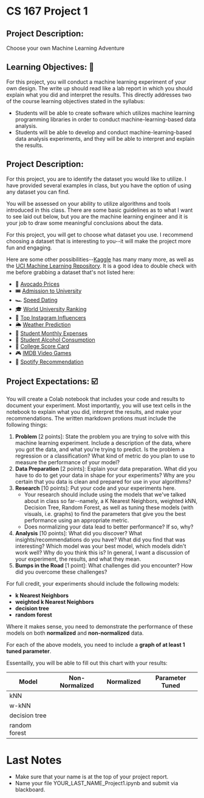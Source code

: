 # CS 167 Project 1

## Project Description: 

Choose your own Machine Learning Adventure

## Learning Objectives: 📝
For this project, you will conduct a machine learning experiment of your own design. The write up should read like a lab report in which you should explain what you did and interpret the results. This directly addresses two of the course learning objectives stated in the syllabus:
- Students will be able to create software which utilizes machine learning programming libraries in order to conduct machine-learning-based data analysis.
- Students will be able to develop and conduct machine-learning-based data analysis experiments, and they will be able to interpret and explain the results.

## Project Description: 
For this project, you are to identify the dataset you would like to utilize. I have provided several examples in class, but you have the option of using any dataset you can find.

You will be assessed on your ability to utilize algorithms and tools introduced in this class. There are some basic guidelines as to what I want to see laid out below, but you are the machine learning engineer and it is your job to draw some meaningful conclusions about the data.

For this project, you will get to choose what dataset you use. I recommend choosing a dataset that is interesting to you--it will make the project more fun and engaging.

Here are some other possibilities--[Kaggle](https://www.kaggle.com/datasets) has many many more, as well as the [UCI Machine Learning Repository](https://archive.ics.uci.edu/ml/index.php). It is a good idea to double check with me before grabbing a dataset that's not listed here:
- 🥑 [Avocado Prices](https://www.kaggle.com/datasets/neuromusic/avocado-prices)
- 🎟️ [Admission to University](https://www.kaggle.com/datasets/akshaydattatraykhare/data-for-admission-in-the-university)
- 🏎️ [Speed Dating](https://www.kaggle.com/datasets/whenamancodes/speed-dating)
- 🎓 [World University Ranking](https://www.kaggle.com/datasets/whenamancodes/world-university-ranking-2022-2023)
- 📸 [Top Instagram Influencers](https://www.kaggle.com/datasets/whenamancodes/top-200-influencers-crushing-on-instagram)
- 🌦️ [Weather Prediction](https://www.kaggle.com/datasets/thedevastator/weather-prediction)
- 🤑 [Student Monthly Expenses](https://www.kaggle.com/datasets/shariful07/nice-work-thanks-for-share)
- 🍺 [Student Alcohol Consumption](https://www.kaggle.com/datasets/uciml/student-alcohol-consumption)
- 🏫 [College Score Card](https://www.kaggle.com/datasets/thedevastator/u-s-department-of-education-college-scorecard-da)
- 🎮 [IMDB Video Games](https://www.kaggle.com/datasets/muhammadadiltalay/imdb-video-games)
- 🎵 [Spotify Recommendation](https://www.kaggle.com/datasets/bricevergnou/spotify-recommendation)

## Project Expectations: ☑️

You will create a Colab notebook that includes your code and results to document your experiment. Most importantly, you will use text cells in the notebook to explain what you did, interpret the results, and make your recommendations. The written markdown protions must include the following things:
1. **Problem** [2 points]: State the problem you are trying to solve with this machine learning experiment. Include a description of the data, where you got the data, and what you're trying to predict. Is the problem a regression or a classification? What kind of metric do you plan to use to measure the performance of your model?
2.  **Data Preparation** [2 points]: Explain your data preparation. What did you have to do to get your data in shape for your experiments? Why are you certain that you data is clean and prepared for use in your algorithms? 
3.  **Research** [10 points]: Put your code and your experiments here.
    - Your research should include using the models that we've talked about in class so far--namely, a K Nearest Neighbors, weighted kNN, Decision Tree, Random Forest, as well as tuning these models (with visuals, i.e. graphs) to find the parameters that give you the best performance using an appropriate metric.
    - Does normalizing your data lead to better performance? If so, why?
4.  **Analysis** [10 points]: What did you discover? What insights/recommendations do you have? What did you find that was interesting? Which model was your best model, which models didn't work well? Why do you think this is? In general, I want a discussion of your experiment, the results, and what they mean.
5.  **Bumps in the Road** [1 point]: What challenges did you encounter? How did you overcome these challenges?

For full credit, your experiments should include the following models:
- __k Nearest Neighbors__
- __weighted k Nearest Neighbors__
- __decision tree__
- __random forest__ 

Where it makes sense, you need to demonstrate the performance of these models on both __normalized__ and __non-normalized__ data. 

For each of the above models, you need to include a __graph of at least 1 tuned parameter__. 

Essentailly, you will be able to fill out this chart with your results:

| **Model**     | **Non-Normalized** | **Normalized** | **Parameter Tuned** |
|---------------|--------------------|----------------|---------------------|
| kNN           |                    |                |                     |
| w-kNN         |                    |                |                     |
| decision tree |                    |                |                     |
| random forest |                    |                |                     |

# Last Notes
- Make sure that your name is at the top of your project report.
- Name your file YOUR_LAST_NAME_Project1.ipynb and submit via blackboard.
